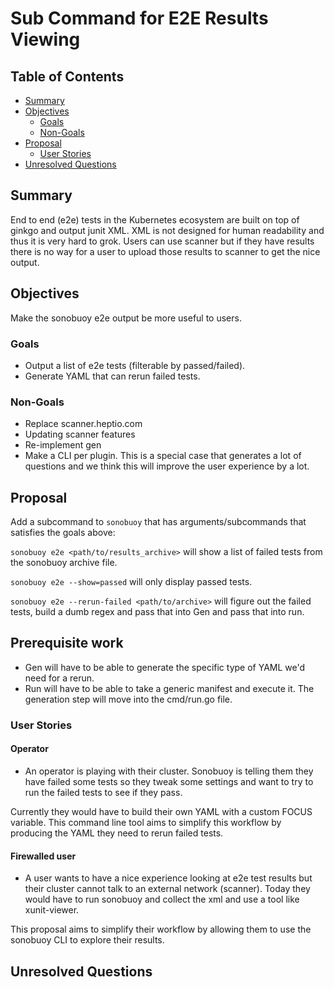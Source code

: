 # Sub Command for E2E Results Viewing

## Table of Contents

* [Summary](#summary)
* [Objectives](#objectives)
  * [Goals](#goals)
  * [Non-Goals](#non-goals)
* [Proposal](#proposal)
  * [User Stories](#user-stories)
* [Unresolved Questions](#unresolved-questions)

## Summary

End to end (e2e) tests in the Kubernetes ecosystem are built on top of ginkgo
and output junit XML. XML is not designed for human readability and thus it is
very hard to grok. Users can use scanner but if they have results there is no
way for a user to upload those results to scanner to get the nice output.

## Objectives

Make the sonobuoy e2e output be more useful to users.

### Goals

- Output a list of e2e tests (filterable by passed/failed).
- Generate YAML that can rerun failed tests.

### Non-Goals

- Replace scanner.heptio.com
- Updating scanner features
- Re-implement gen
- Make a CLI per plugin. This is a special case that generates a lot of
  questions and we think this will improve the user experience by a lot.

## Proposal

Add a subcommand to `sonobuoy` that has arguments/subcommands that satisfies the
goals above:

`sonobuoy e2e <path/to/results_archive>` will show a list of failed tests from
the sonobuoy archive file.

`sonobuoy e2e --show=passed` will only display passed tests.

`sonobuoy e2e --rerun-failed <path/to/archive>` will figure out the failed
tests, build a dumb regex and pass that into Gen and pass that into run.

## Prerequisite work

* Gen will have to be able to generate the specific type of YAML we'd need for a
  rerun.
* Run will have to be able to take a generic manifest and execute it. The
  generation step will move into the cmd/run.go file.

### User Stories

#### Operator

- An operator is playing with their cluster. Sonobuoy is telling them they have
  failed some tests so they tweak some settings and want to try to run the
  failed tests to see if they pass.

Currently they would have to build their own YAML with a custom FOCUS variable.
This command line tool aims to simplify this workflow by producing the YAML they
need to rerun failed tests.

#### Firewalled user

- A user wants to have a nice experience looking at e2e test results but their
  cluster cannot talk to an external network (scanner). Today they would have to
  run sonobuoy and collect the xml and use a tool like xunit-viewer.

This proposal aims to simplify their workflow by allowing them to use the
sonobuoy CLI to explore their results.

## Unresolved Questions



